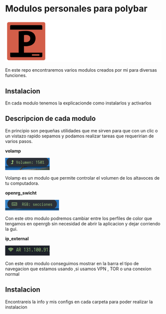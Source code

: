 # Modulos personales para polybar
 
![polibar](https://github.com/firstatack/polybar_modules/blob/main/polybar_img.png?raw=true)

En este repo encontraremos varios modulos creados por mi para diversas funciones.

## Instalacion

En cada modulo tenemos la explicacionde como instalarlos y activarlos

## Descripcion de cada modulo

En principio son pequeñas utilidades que me sirven para que con un clic o un vistazo rapido sepamos y podamos realizar tareas que requeririan de varios pasos.

**volamp** 

![volamp](https://github.com/firstatack/polybar_modules/blob/main/polybar_volamp/volam.png?raw=true)

Volamp es un modulo que permite controlar el volumen de los altavoces de tu computadora.

**openrg_swicht**

![openrgb](https://github.com/firstatack/polybar_modules/blob/main/polybar_openrgb/openrgb.png?raw=true)

Con este otro modulo podremos cambiar entre los perfiles de color que tengamos en openrgb sin necesidad de abrir la aplicacion y dejar corriendo la gui.

**ip_external**

![ipexternal](https://github.com/firstatack/polybar_modules/blob/main/ips_external/Screenshot_2025-08-12-11-29-49_1366.png?raw=true)

Con este otro modulo conseguimos mostrar en la barra el tipo de navegacion que estamos usando ,si usamos VPN , TOR o una conexion normal

## Instalacion

Encontrareis la info y mis configs en cada carpeta para poder realizar la instalacion

